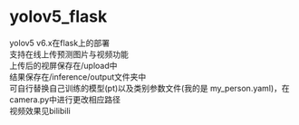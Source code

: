 # yolov5_flask
yolov5 v6.x在flask上的部署   
支持在线上传预测图片与视频功能   
上传后的视屏保存在/upload中   
结果保存在/inference/output文件夹中   
可自行替换自己训练的模型(pt)以及类别参数文件(我的是 my_person.yaml)，在camera.py中进行更改相应路径         
视频效果见bilibili   
